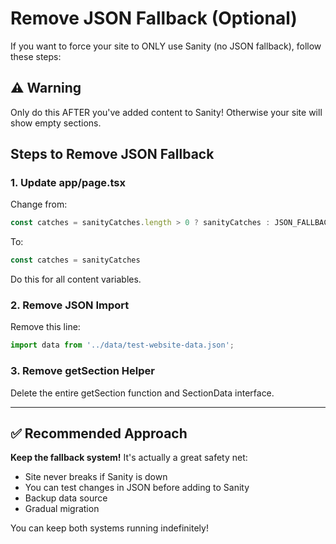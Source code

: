 # Remove JSON Fallback (Optional)

If you want to force your site to ONLY use Sanity (no JSON fallback), follow these steps:

## ⚠️ Warning

Only do this AFTER you've added content to Sanity! Otherwise your site will show empty sections.

## Steps to Remove JSON Fallback

### 1. Update app/page.tsx

Change from:
```typescript
const catches = sanityCatches.length > 0 ? sanityCatches : JSON_FALLBACK
```

To:
```typescript
const catches = sanityCatches
```

Do this for all content variables.

### 2. Remove JSON Import

Remove this line:
```typescript
import data from '../data/test-website-data.json';
```

### 3. Remove getSection Helper

Delete the entire getSection function and SectionData interface.

---

## ✅ Recommended Approach

**Keep the fallback system!** It's actually a great safety net:
- Site never breaks if Sanity is down
- You can test changes in JSON before adding to Sanity
- Backup data source
- Gradual migration

You can keep both systems running indefinitely!

